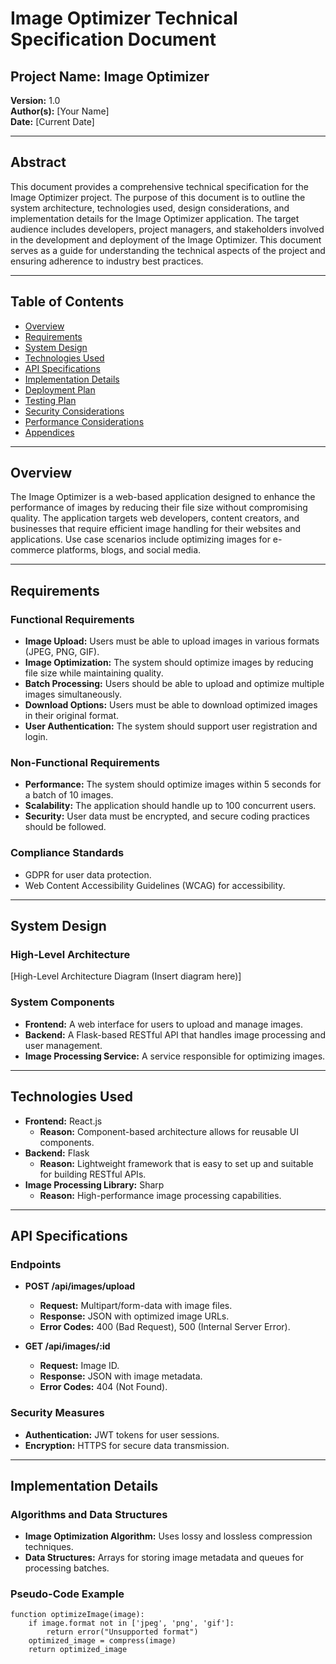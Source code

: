# Image Optimizer Technical Specification Document

## Project Name: Image Optimizer  
**Version:** 1.0  
**Author(s):** [Your Name]  
**Date:** [Current Date]

---

## Abstract  
This document provides a comprehensive technical specification for the Image Optimizer project. The purpose of this document is to outline the system architecture, technologies used, design considerations, and implementation details for the Image Optimizer application. The target audience includes developers, project managers, and stakeholders involved in the development and deployment of the Image Optimizer. This document serves as a guide for understanding the technical aspects of the project and ensuring adherence to industry best practices.

---

## Table of Contents  
- [Overview](#overview)  
- [Requirements](#requirements)  
- [System Design](#system-design)  
- [Technologies Used](#technologies-used)  
- [API Specifications](#api-specifications)  
- [Implementation Details](#implementation-details)  
- [Deployment Plan](#deployment-plan)  
- [Testing Plan](#testing-plan)  
- [Security Considerations](#security-considerations)  
- [Performance Considerations](#performance-considerations)  
- [Appendices](#appendices)

---

## Overview  
The Image Optimizer is a web-based application designed to enhance the performance of images by reducing their file size without compromising quality. The application targets web developers, content creators, and businesses that require efficient image handling for their websites and applications. Use case scenarios include optimizing images for e-commerce platforms, blogs, and social media.

---

## Requirements  

### Functional Requirements  
- **Image Upload:** Users must be able to upload images in various formats (JPEG, PNG, GIF).  
- **Image Optimization:** The system should optimize images by reducing file size while maintaining quality.  
- **Batch Processing:** Users should be able to upload and optimize multiple images simultaneously.  
- **Download Options:** Users must be able to download optimized images in their original format.  
- **User Authentication:** The system should support user registration and login.  

### Non-Functional Requirements  
- **Performance:** The system should optimize images within 5 seconds for a batch of 10 images.  
- **Scalability:** The application should handle up to 100 concurrent users.  
- **Security:** User data must be encrypted, and secure coding practices should be followed.  

### Compliance Standards  
- GDPR for user data protection.  
- Web Content Accessibility Guidelines (WCAG) for accessibility.

---

## System Design  

### High-Level Architecture  
[High-Level Architecture Diagram (Insert diagram here)]

### System Components  
- **Frontend:** A web interface for users to upload and manage images.  
- **Backend:** A Flask-based RESTful API that handles image processing and user management.  
- **Image Processing Service:** A service responsible for optimizing images.

---

## Technologies Used  

- **Frontend:** React.js  
  - **Reason:** Component-based architecture allows for reusable UI components.  
- **Backend:** Flask  
  - **Reason:** Lightweight framework that is easy to set up and suitable for building RESTful APIs.  
- **Image Processing Library:** Sharp  
  - **Reason:** High-performance image processing capabilities.

---

## API Specifications  

### Endpoints  

- **POST /api/images/upload**  
  - **Request:** Multipart/form-data with image files.  
  - **Response:** JSON with optimized image URLs.  
  - **Error Codes:** 400 (Bad Request), 500 (Internal Server Error).  

- **GET /api/images/:id**  
  - **Request:** Image ID.  
  - **Response:** JSON with image metadata.  
  - **Error Codes:** 404 (Not Found).  

### Security Measures  
- **Authentication:** JWT tokens for user sessions.  
- **Encryption:** HTTPS for secure data transmission.

---

## Implementation Details  

### Algorithms and Data Structures  
- **Image Optimization Algorithm:** Uses lossy and lossless compression techniques.  
- **Data Structures:** Arrays for storing image metadata and queues for processing batches.  

### Pseudo-Code Example  
```pseudo
function optimizeImage(image):
    if image.format not in ['jpeg', 'png', 'gif']:
        return error("Unsupported format")
    optimized_image = compress(image)
    return optimized_image